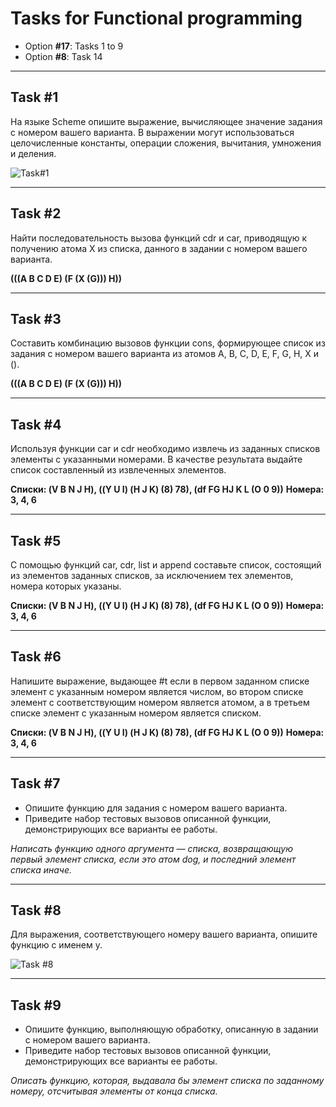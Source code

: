 Tasks for Functional programming
================================

 - Option **#17**: Tasks 1 to 9 
 - Option **#8**: Task 14

----------

Task #1
------
На языке Scheme опишите выражение, вычисляющее значение задания с номером вашего варианта. В выражении могут использоваться целочисленные константы, операции сложения, вычитания, умножения и деления.

![Task#1](http://s11.postimg.org/f6eocgg43/2016_09_23_12_33_26.png)

----------


Task #2
------
Найти последовательность вызова функций cdr и car, приводящую к получению атома X из списка, данного в задании с номером вашего варианта.

**(((A B C D E) (F (X (G))) H))**

----------

Task #3
------
Составить комбинацию вызовов функции cons, формирующее список из задания c номером вашего варианта из атомов A, B, C, D, E, F, G, H, X и ().

**(((A B C D E) (F (X (G))) H))**

----------

Task #4
------
Используя функции car и cdr необходимо извлечь из заданных списков элементы с указанными номерами. В качестве результата выдайте список составленный из извлеченных элементов.

**Списки: (V B N J H), ((Y U I) (H J K) (8) 78), (df FG HJ K L (O 0 9))**
**Номера: 3, 4, 6**

----------

Task #5
------
С помощью функций car, cdr, list и append составьте список, состоящий из
элементов заданных списков, за исключением тех элементов, номера которых указаны.

**Списки: (V B N J H), ((Y U I) (H J K) (8) 78), (df FG HJ K L (O 0 9))**
**Номера: 3, 4, 6**

----------

Task #6
------
Напишите выражение, выдающее #t если в первом заданном списке элемент с указанным номером является числом, во втором списке элемент с соответствующим номером является атомом, а в третьем списке элемент с указанным номером является списком.

**Списки: (V B N J H), ((Y U I) (H J K) (8) 78), (df FG HJ K L (O 0 9))**
**Номера: 3, 4, 6**

----------

Task #7
------
- Опишите функцию для задания с номером вашего варианта.
- Приведите набор тестовых вызовов описанной функции, демонстрирующих все варианты ее работы. 

*Написать функцию одного аргумента — списка, возвращающую первый элемент списка, если это атом dog, и последний элемент списка иначе.*

----------

Task #8
------
Для выражения, соответствующего номеру вашего варианта, опишите функцию с именем y.

![Task #8](http://s10.postimg.org/ag6qd0fqx/2016_09_23_12_44_32.png)

----------

Task #9
------
- Опишите функцию, выполняющую обработку, описанную в задании с номером вашего варианта.
- Приведите набор тестовых вызовов описанной функции, демонстрирующих все варианты ее работы.

*Описать функцию, которая, выдавала бы элемент списка по заданному номеру, отсчитывая элементы от конца списка.*
